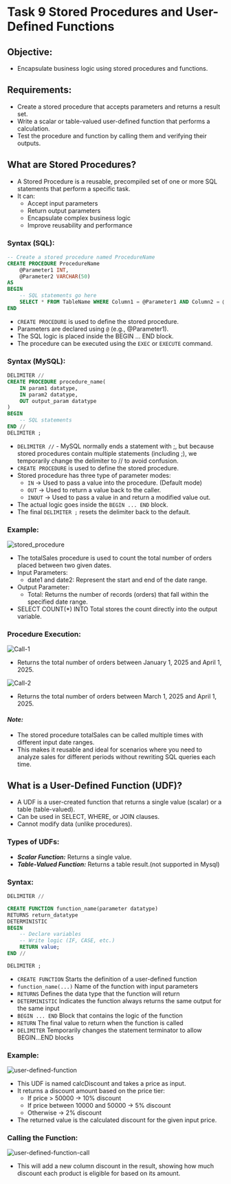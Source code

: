 # Task 9 **Stored Procedures and User-Defined Functions**
    
## **Objective:**
- Encapsulate business logic using stored procedures and functions.

## **Requirements:**
- Create a stored procedure that accepts parameters and returns a result set.
- Write a scalar or table-valued user-defined function that performs a calculation.
- Test the procedure and function by calling them and verifying their outputs.


## **What are Stored Procedures?**
- A Stored Procedure is a reusable, precompiled set of one or more SQL statements that perform a specific task. 
- It can:
    - Accept input parameters
    - Return output parameters
    - Encapsulate complex business logic
    - Improve reusability and performance

### Syntax (SQL):

```sql
-- Create a stored procedure named ProcedureName
CREATE PROCEDURE ProcedureName 
    @Parameter1 INT, 
    @Parameter2 VARCHAR(50)  
AS
BEGIN
    -- SQL statements go here
    SELECT * FROM TableName WHERE Column1 = @Parameter1 AND Column2 = @Parameter2;
END
```
- `CREATE PROCEDURE` is used to define the stored procedure.
- Parameters are declared using `@` (e.g., @Parameter1).
- The SQL logic is placed inside the BEGIN ... END block.
- The procedure can be executed using the `EXEC` or `EXECUTE` command.


### Syntax (MySQL):

```sql
DELIMITER //
CREATE PROCEDURE procedure_name(
    IN param1 datatype,
    IN param2 datatype,
    OUT output_param datatype
)
BEGIN
    -- SQL statements
END //
DELIMITER ;
```
- `DELIMITER //` - MySQL normally ends a statement with ;, but because stored procedures contain multiple statements (including ;), we temporarily change the delimiter to // to avoid confusion.
- `CREATE PROCEDURE` is used to define the stored procedure.
- Stored procedure has three type of parameter modes:
    - `IN`	  ->  Used to pass a value into the procedure. (Default mode)
    - `OUT`	  ->  Used to return a value back to the caller.
    - `INOUT` ->  Used to pass a value in and return a modified value out.
- The actual logic goes inside the `BEGIN ... END` block.
- The final `DELIMITER ;` resets the delimiter back to the default.


### Example:

![stored_procedure](./stored_procedure.png)

- The totalSales procedure is used to count the total number of orders placed between two given dates.
- Input Parameters:
    - date1 and date2: Represent the start and end of the date range.
- Output Parameter:
    - Total: Returns the number of records (orders) that fall within the specified date range.
- SELECT COUNT(*) INTO Total stores the count directly into the output variable.

### Procedure Execution:

![Call-1](./call-1.png)
- Returns the total number of orders between January 1, 2025 and April 1, 2025.

![Call-2](./call-2.png)

- Returns the total number of orders between March 1, 2025 and April 1, 2025.

#### ***Note:***
- The stored procedure totalSales can be called multiple times with different input date ranges.
- This makes it reusable and ideal for scenarios where you need to analyze sales for different periods without rewriting SQL queries each time.

## **What is a User-Defined Function (UDF)?**
- A UDF is a user-created function that returns a single value (scalar) or a table (table-valued).
- Can be used in SELECT, WHERE, or JOIN clauses.
- Cannot modify data (unlike procedures).

### Types of UDFs:
- ***Scalar Function:*** Returns a single value.
- ***Table-Valued Function:*** Returns a table result.(not supported in Mysql)

### Syntax:

```sql
DELIMITER //

CREATE FUNCTION function_name(parameter datatype)
RETURNS return_datatype
DETERMINISTIC
BEGIN
    -- Declare variables
    -- Write logic (IF, CASE, etc.)
    RETURN value;
END //

DELIMITER ;
```

- `CREATE FUNCTION`	Starts the definition of a user-defined function
- `function_name(...)`	Name of the function with input parameters
- `RETURNS`	Defines the data type that the function will return
- `DETERMINISTIC`	Indicates the function always returns the same output for the same input
- `BEGIN ... END`	Block that contains the logic of the function
- `RETURN`	The final value to return when the function is called
- `DELIMITER`	Temporarily changes the statement terminator to allow BEGIN...END blocks

### Example:
![user-defined-function](./user-defined-function.png)

- This UDF is named calcDiscount and takes a price as input.
- It returns a discount amount based on the price tier:
    - If price > 50000 → 10% discount
    - If price between 10000 and 50000 → 5% discount
    - Otherwise → 2% discount
- The returned value is the calculated discount for the given input price.

### Calling the Function:

![user-defined-function-call](./user-def-func-call.png)

- This will add a new column discount in the result, showing how much discount each product is eligible for based on its amount.